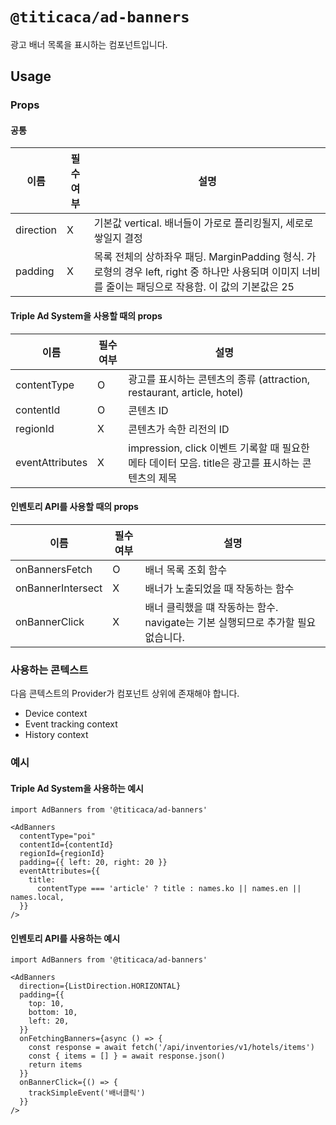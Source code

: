 # `@titicaca/ad-banners`

광고 배너 목록을 표시하는 컴포넌트입니다.

## Usage

### Props

#### 공통

| 이름 | 필수 여부 | 설명 |
| ---- | ---- | ---- |
| direction | X | 기본값 vertical. 배너들이 가로로 플리킹될지, 세로로 쌓일지 결정 |
| padding | X | 목록 전체의 상하좌우 패딩. MarginPadding 형식. 가로형의 경우 left, right 중 하나만 사용되며 이미지 너비를 줄이는 패딩으로 작용함. 이 값의 기본값은 25 |

#### Triple Ad System을 사용할 때의 props

| 이름 | 필수 여부 | 설명 |
| ---- | ---- | ---- |
| contentType | O | 광고를 표시하는 콘텐츠의 종류 (attraction, restaurant, article, hotel) |
| contentId | O | 콘텐츠 ID |
| regionId | X | 콘텐츠가 속한 리전의 ID |
| eventAttributes | X | impression, click 이벤트 기록할 때 필요한 메타 데이터 모음. title은 광고를 표시하는 콘텐츠의 제목 |

#### 인벤토리 API를 사용할 때의 props

| 이름 | 필수 여부 | 설명 |
| ---- | ---- | ---- |
| onBannersFetch | O | 배너 목록 조회 함수 |
| onBannerIntersect | X | 배너가 노출되었을 때 작동하는 함수 |
| onBannerClick | X | 배너 클릭했을 떄 작동하는 함수. navigate는 기본 실행되므로 추가할 필요없습니다. |

### 사용하는 콘텍스트

다음 콘텍스트의 Provider가 컴포넌트 상위에 존재해야 합니다.

- Device context
- Event tracking context
- History context

### 예시

#### Triple Ad System을 사용하는 예시

```:javascript
import AdBanners from '@titicaca/ad-banners'

<AdBanners
  contentType="poi"
  contentId={contentId}
  regionId={regionId}
  padding={{ left: 20, right: 20 }}
  eventAttributes={{
    title:
      contentType === 'article' ? title : names.ko || names.en || names.local,
  }}
/>
```

#### 인벤토리 API를 사용하는 예시

```:javascript
import AdBanners from '@titicaca/ad-banners'

<AdBanners
  direction={ListDirection.HORIZONTAL}
  padding={{
    top: 10,
    bottom: 10,
    left: 20,
  }}
  onFetchingBanners={async () => {
    const response = await fetch('/api/inventories/v1/hotels/items')
    const { items = [] } = await response.json()
    return items
  }}
  onBannerClick={() => {
    trackSimpleEvent('배너클릭')
  }}
/>
```
